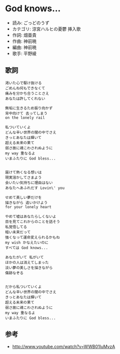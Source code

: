 God knows...
=============

- 読み: ごっどのうず
- カテゴリ: 涼宮ハルヒの憂鬱 挿入歌
- 作詞: 畑亜貴
- 作曲: 神前暁
- 編曲: 神前暁
- 歌手: 平野綾


歌詞
-----

    渇いた心で駆け抜ける
    ごめんね何もできなくて
    痛みを分かち合うことさえ
    あなたは許してくれない

    無垢に生きるため振り向かず
    背中向けて 去ってしまう
    on the lonely rail

    私ついていくよ
    どんな辛い世界の闇の中でさえ
    きっとあなたは輝いて
    超える未来の果て
    弱さ故に魂こわされぬように
    my way 重なるよ
    いまふたりに God bless...


    届けて熱くなる想いは
    現実溶かしてさまよう
    会いたい気持ちに理由はない
    あなたへあふれだす Lovin\' you

    せめて美しい夢だけを
    描きながら 追いかけよう
    for your lonely heart

    やめて嘘はあなたらしくないよ
    目を見てこれからのことを話そう
    私覚悟してる
    暗い未来だって
    強くなって運命変えられるかもね
    my wish かなえたいのに
    すべては God knows...

    あなたがいて 私がいて
    ほかの人は消えてしまった
    淡い夢の美しさを描きながら
    傷跡なぞる


    だから私ついていくよ
    どんな辛い世界の闇の中でさえ
    きっとあなたは輝いて
    超える未来の果て
    弱さ故に魂こわされぬように
    my way 重なるよ
    いまふたりに God bless...


参考
-----

- <http://www.youtube.com/watch?v=WWB01IuMvzA>
